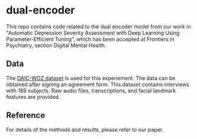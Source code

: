 # dual-encoder
This repo contains code related to the dual encoder model from our work in "Automatic Depression Severity Assessment with Deep Learning Using Parameter-Efficient Tuning", which has been accepted at Frontiers in Psychiatry, section Digital Mental Health.

## Data
The [DAIC-WOZ dataset](https://dcapswoz.ict.usc.edu) is used for this experiement. The data can be obtained after signing an agreement form. This dataset contains interviews with 189 subjects. Raw audio files, transcriptions, and facial landmark features are provided. 

## Reference
For details of the methods and results, please refer to our paper.


